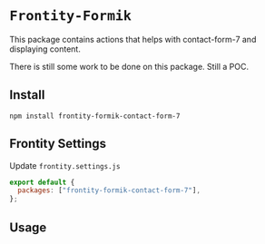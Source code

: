# `Frontity-Formik`

This package contains actions that helps with contact-form-7 and displaying content.

There is still some work to be done on this package. Still a POC.

## Install

`npm install frontity-formik-contact-form-7`

## Frontity Settings

Update `frontity.settings.js`

```js
export default {
  packages: ["frontity-formik-contact-form-7"],
};
```

## Usage
